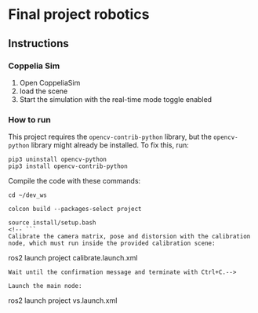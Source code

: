 # Final project robotics
## Instructions
### Coppelia Sim
1. Open CoppeliaSim
2. load the scene
3. Start the simulation with the real-time mode toggle enabled

### How to run
This project requires the `opencv-contrib-python` library, but the `opencv-python` library might already be installed.
To fix this, run:
```
pip3 uninstall opencv-python
pip3 install opencv-contrib-python
```
Compile the code with these commands: 
```
cd ~/dev_ws

colcon build --packages-select project

source install/setup.bash
<!-- ```
Calibrate the camera matrix, pose and distorsion with the calibration node, which must run inside the provided calibration scene:
```
ros2 launch project calibrate.launch.xml
``` 
Wait until the confirmation message and terminate with Ctrl+C.-->

Launch the main node:
```
ros2 launch project vs.launch.xml
```